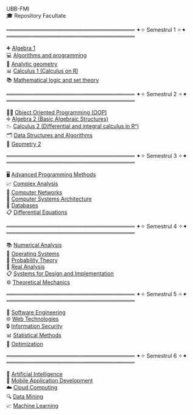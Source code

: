 UBB-FMI  
🎓 Repository Facultate

══════════════════════════════════ ✦✧ Semestrul 1 ✧✦ ══════════════════════════════════

➕ [Algebra 1](./Sem1/Algebra%201)  
💻 [Algorithms and programming](./Sem1/Algorithms%20and%20programming)  
📐 [Analytic geometry](./Sem1/Analytic%20geometry)  
📊 [Calculus 1 (Calculus on R)](./Sem1/Calculus%201%20%28Calculus%20on%20R%29)  
📚 [Mathematical logic and set theory](./Sem1/Mathematical%20logic%20and%20set%20theory)

══════════════════════════════════ ✦✧ Semestrul 2 ✧✦ ══════════════════════════════════

👩‍💻 [Object Oriented Programming (OOP)](./Sem2/Object%20Oriented%20Programming)  
➗ [Algebra 2 (Basic Algebraic Structures)](./Sem2/Algebra%202)  
📉 [Calculus 2 (Differential and integral calculus in Rⁿ)](./Sem2/Calculus%202)  
🗂 [Data Structures and Algorithms](./Sem2/Data%20Structures%20and%20Algorithms)  
📐 [Geometry 2](./Sem2/Geometry%202)

══════════════════════════════════ ✦✧ Semestrul 3 ✧✦ ══════════════════════════════════

🖥 [Advanced Programming Methods](./Sem3/Advanced%20Programming%20Methods)  
📈 [Complex Analysis](./Sem3/Complex%20Analysis)  
📡 [Computer Networks](./Sem3/Computer%20Networks)  
💾 [Computer Systems Architecture](./Sem3/Computer%20Systems%20Architecture)  
🔗 [Databases](./Sem3/Databases)  
📋 [Differential Equations](./Sem3/Differential%20Equations)

══════════════════════════════════ ✦✧ Semestrul 4 ✧✦ ══════════════════════════════════

📚 [Numerical Analysis](./Sem4/Numerical%20Analysis)  
💽 [Operating Systems](./Sem4/Operating%20Systems)  
🎲 [Probability Theory](./Sem4/Probability%20Theory)  
🟰 [Real Analysis](./Sem4/Real%20Analysis)  
📋 [Systems for Design and Implementation](./Sem4/Systems%20for%20Design%20and%20Implementation)  
⚙️ [Theoretical Mechanics](./Sem4/Theoretical%20Mechanics)

══════════════════════════════════ ✦✧ Semestrul 5 ✧✦ ══════════════════════════════════

🧪 [Software Engineering](./Sem5/Software%20Engineering)  
🌐 [Web Technologies](./Sem5/Web%20Technologies)  
🔒 [Information Security](./Sem5/Information%20Security)  
📊 [Statistical Methods](./Sem5/Statistical%20Methods)  
🧮 [Optimization](./Sem5/Optimization)

══════════════════════════════════ ✦✧ Semestrul 6 ✧✦ ══════════════════════════════════

🤖 [Artificial Intelligence](./Sem6/Artificial%20Intelligence)  
📱 [Mobile Application Development](./Sem6/Mobile%20Application%20Development)  
☁️ [Cloud Computing](./Sem6/Cloud%20Computing)  
🔍 [Data Mining](./Sem6/Data%20Mining)  
📈 [Machine Learning](./Sem6/Machine%20Learning)
